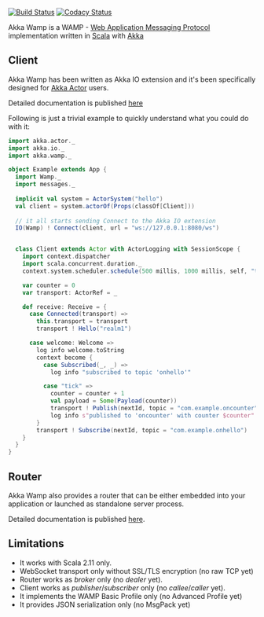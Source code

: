 [![Build Status][travis-image]][travis-url] [![Codacy Status][codacy-image]][codacy-url]

Akka Wamp is a WAMP - [Web Application Messaging Protocol](http://wamp-proto.org/) implementation written in [Scala](http://scala-lang.org/) with [Akka](http://akka.io/)

## Client
Akka Wamp has been written as Akka IO extension and it's been specifically designed for [Akka Actor](http://doc.akka.io/docs/akka/2.4.8/scala/actors.html) users. 

Detailed documentation is published [here](http://angiolep.github.io/projects/akka-wamp/index.html)

Following is just a trivial example to quickly understand what you could do with it:

```scala
import akka.actor._
import akka.io._
import akka.wamp._

object Example extends App {
  import Wamp._
  import messages._
  
  implicit val system = ActorSystem("hello")
  val client = system.actorOf(Props(classOf[Client]))
  
  // it all starts sending Connect to the Akka IO extension 
  IO(Wamp) ! Connect(client, url = "ws://127.0.0.1:8080/ws")


  class Client extends Actor with ActorLogging with SessionScope {
    import context.dispatcher
    import scala.concurrent.duration._
    context.system.scheduler.schedule(500 millis, 1000 millis, self, "tick")

    var counter = 0
    var transport: ActorRef = _

    def receive: Receive = {
      case Connected(transport) =>
        this.transport = transport
        transport ! Hello("realm1")

      case welcome: Welcome =>
        log info welcome.toString
        context become {
          case Subscribed(_, _) =>
            log info "subscribed to topic 'onhello'"

          case "tick" =>
            counter = counter + 1
            val payload = Some(Payload(counter))
            transport ! Publish(nextId, topic = "com.example.oncounter", payload)
            log info s"published to 'oncounter' with counter $counter"
        }
        transport ! Subscribe(nextId, topic = "com.example.onhello")
    }
  }
}
```


## Router
Akka Wamp also provides a router that can be either embedded into your application or launched as standalone server process. 

Detailed documentation is published [here](http://angiolep.github.io/projects/akka-wamp/index.html).


## Limitations

 * It works with Scala 2.11 only.
 * WebSocket transport only without SSL/TLS encryption (no raw TCP yet)  
 * Router works as _broker_ only (no _dealer_ yet).
 * Client works as _publisher_/_subscriber_ only (no _callee_/_caller_ yet).
 * It implements the WAMP Basic Profile only (no Advanced Profile yet)
 * It provides JSON serialization only (no MsgPack yet)


[travis-image]: https://travis-ci.org/angiolep/akka-wamp.svg?branch=master
[travis-url]: https://travis-ci.org/angiolep/akka-wamp

[codacy-image]: https://api.codacy.com/project/badge/grade/f66d939188b944bbbfacde051a015ca1
[codacy-url]: https://www.codacy.com/app/paolo-angioletti/akka-wamp
